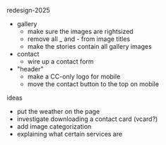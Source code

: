 redesign-2025

- gallery
  - make sure the images are rightsized
  - remove all _ and - from image titles
  - make the stories contain all gallery images
- contact
  - wire up a contact form
- "header"
  - make a CC-only logo for mobile
  - move the contact button to the top on mobile

ideas
- put the weather on the page
- investigate downloading a contact card (vcard?)
- add image categorization
- explaining what certain services are
